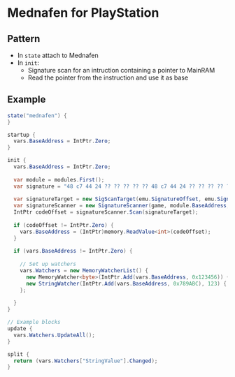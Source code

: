 # Mednafen for PlayStation

## Pattern
* In `state` attach to Mednafen
* In `init`:
  * Signature scan for an intruction containing a pointer to MainRAM
  * Read the pointer from the instruction and use it as base

## Example
```c#
state("mednafen") {
}

startup {
  vars.BaseAddress = IntPtr.Zero;
}

init {
  vars.BaseAddress = IntPtr.Zero;
  
  var module = modules.First();
  var signature = "48 c7 44 24 ?? ?? ?? ?? ?? 48 c7 44 24 ?? ?? ?? ?? ?? c7 44 24 ?? 00 00 20 00";
    
  var signatureTarget = new SigScanTarget(emu.SignatureOffset, emu.Signature);
  var signatureScanner = new SignatureScanner(game, module.BaseAddress, (int)module.ModuleMemorySize);
  IntPtr codeOffset = signatureScanner.Scan(signatureTarget);
  
  if (codeOffset != IntPtr.Zero) {
    vars.BaseAddress = (IntPtr)memory.ReadValue<int>(codeOffset);
  }
  
  if (vars.BaseAddress != IntPtr.Zero) {
    
    // Set up watchers
    vars.Watchers = new MemoryWatcherList() {
      new MemoryWatcher<byte>(IntPtr.Add(vars.BaseAddress, 0x123456)) { Name = "ByteValue" },
      new StringWatcher(IntPtr.Add(vars.BaseAddress, 0x789ABC), 123) { Name = "StringValue" }
    };
  
  }
}

// Example blocks
update {
  vars.Watchers.UpdateAll();
}

split {
  return (vars.Watchers["StringValue"].Changed);
}
```
